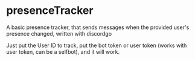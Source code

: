 # presenceTracker
A basic presence tracker, that sends messages when the provided user's presence changed, written with discordgo

Just put the User ID to track, put the bot token or user token (works with user token, can be a selfbot), and it will work.
